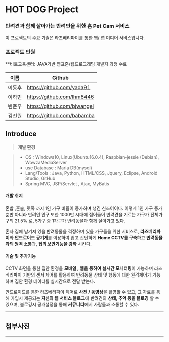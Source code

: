 HOT DOG Project
===================


### 반려견과 함께 살아가는 반려인을 위한 홈 Pet Cam 서비스

이 프로젝트의 주요 기술은  라즈베리파이를 통한 웹/ 앱 미디어 서비스입니다. 



### 프로젝트 인원

**비트교육센터: JAVA기반 웹표준/웹프로그래밍 개발자 과정 수료

이름     | Github
-------- | ---
이동후 | https://github.com/yada91
이하민    | https://github.com/lhm8446
변준우     | https://github.com/bjwangel
김진원     | https://github.com/babamba

Introduce
-------------
> **개발 환경**

> - OS : Windows10, Linux(Ubuntu16.0.4), Raspbian-jessie (Debian), WowzaMediaServer
> - use Database : Maria DB(mysql)
> - Lang/Tools :  Java, Python, HTML/CSS, Jquery, Eclipse, Android Studio, GitHub
> - Spring MVC, JSP/Servlet , Ajax, MyBatis

#### <i class="icon-file"></i> 개발 취지

혼밥 ,혼술, 펫족 까지 1인 가구 비율이 증가하며 생긴 신조어이다.
이렇게 1인 가구 증가 뿐만 아니라 반려인 인구 또한 1000만 시대에 접어들어
반려견을 기르는 가구가 전체가구의 21.5% 로, 5가구 중 1가구가 반려동물과 함께 살아가고 있다.

혼자 집에 남겨져 있을 반려동물을 걱정하며 있을 가구들을 위한 서비스로,
**라즈베리파이**와 **안드로이드 공기계**를 이용하여 쉽고 간단하게 **Home CCTV를 구축**하고 **반려동물과의 원격 소통**과, **집의 보안기능을 강화** 시킨다.

#### <i class="icon-pencil"></i> 기술 및 추가기능

CCTV 화면을 통한 집안 환경을 **모바일 , 웹을 통하여 실시간 모니터링**이 가능하며
라즈베리파이 기반의 센서 제어를 활용하여 반려동물 상태 및 행동에 대한 원격제어가 가능하며 집안 환경 데이터를 실시간으로 전달 받는다.

안드로이드를 통한 라즈베리파이 제어로 **사진 / 동영상**을 촬영할 수 있고, 그 자료를 통해 가입시 제공되는 **자신의 웹 서비스 블로그**에 반려견의 **상태, 추억 등을 블로깅** 할 수 있으며, 블로깅시 공개설정을 통해 **커뮤니티**에서 사람들과 소통할 수 있다.

----------


첨부사진
-------------------


----------